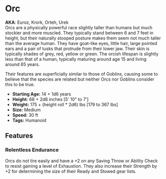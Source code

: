 # Orc
**AKA**: Euroz, Krork, Orteh, Urek<br/>
Orcs are a physically powerful race slightly taller than humans but much stockier and more muscled.  They typically stand between 6 and 7 feet in height, but their naturally stooped posture makes them seem not much taller than the average human.  They have goat-like eyes, little hair, large pointed ears and a pair of tusks that protrude from their lower jaw.  Their skin is typically shades of grey, red, yellow or green.  The orcish lifespan is slightly less than that of a human, typically maturing around age 15 and living around 65 years.

 Their features are superficially similar to those of Goblins, causing some to believe that the species are related but neither Orcs nor Goblins consider this to be true.  
- **Starting Age:** 14 + 1d6 years
- **Height:** 68 + 2d8 inches [5' 10" to 7']
- **Weight:** 175 + (height roll * 2d6) lbs [179 to 367 lbs]
- **Size:** Medium
- **Speed:** 30 ft
- **Tags:** Humanoid

## Features
### Relentless Endurance
Orcs do not tire easily and have a +2 on any Saving Throw or Ability Check to resist gaining a level of Exhaustion.  They also increase their Strength by +2 for determining the size of their Ready and Stowed gear lists.
